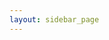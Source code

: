```yaml
---
layout: sidebar_page
---
```


<script>
  (async () => {
    const indexResponse = await fetch('https://api..com/repos/bear-rsg/4m-association/contents/bulletin?ref=dev-v1');
    const indexData = await indexResponse.json();
    let indexHtmlString = '<ul>';
    for (let indexFile of indexData) {
        let indexFileName = indexFile.name;
        let indexFilepath = indexFile.path.slice(0, -3) + '.html';
        if (indexFileName.endsWith('.md')) {
            indexFileName = indexFileName.slice(0, -3);
            indexFilepath = indexFile.path.slice(0, -3) + '.html';
        }
        indexFileName = indexFile.name.replace(/([a-z0-9])([A-Z])/g, '$1 $2');
        indexFileName = indexFileName.replace(/([a-z])([0-9])/g, '$1 $2');
        indexFileName= indexFileName.replace(/([a-z0-9])([-])([a-z0-9])/g, '$1 $3');
            
        let indexCapFileName = indexFileName.replace(/(^\w{1})|(\s+\w{1})/g, letter => letter.toUpperCase());
        
        indexHtmlString += `<li><a href="/4m-association/${indexFilepath}">${indexCapFileName}</a></li>`;
    }
    indexHtmlString += '</ul>';
    document.getElementsByClassName('left-area')[0].innerHTML = indexHtmlString;
  })()
</script>